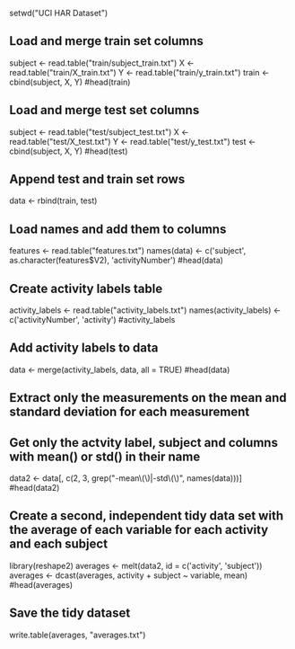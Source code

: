 setwd("UCI HAR Dataset")

## Load and merge train set columns
subject <- read.table("train/subject_train.txt")
X <- read.table("train/X_train.txt")
Y <- read.table("train/y_train.txt")
train <- cbind(subject, X, Y)
#head(train)

## Load and merge test set columns
subject <- read.table("test/subject_test.txt")
X <- read.table("test/X_test.txt")
Y <- read.table("test/y_test.txt")
test <- cbind(subject, X, Y)
#head(test)

## Append test and train set rows
data <- rbind(train, test)


## Load names and add them to columns
features <- read.table("features.txt")
names(data) <- c('subject', as.character(features$V2), 'activityNumber')
#head(data)

## Create activity labels table
activity_labels <- read.table("activity_labels.txt")
names(activity_labels) <- c('activityNumber', 'activity')
#activity_labels

## Add activity labels to data
data <- merge(activity_labels, data, all = TRUE)
#head(data)

## Extract only the measurements on the mean and standard deviation for each measurement 
## Get only the actvity label, subject and columns with mean() or std() in their name
data2 <- data[, c(2, 3, grep("-mean\\(\\)|-std\\(\\)", names(data)))]
#head(data2)

## Create a second, independent tidy data set with the average of each variable for each activity and each subject 
library(reshape2)
averages <- melt(data2, id = c('activity', 'subject'))
averages <- dcast(averages, activity + subject ~ variable, mean)
#head(averages)

## Save the tidy dataset
write.table(averages, "averages.txt")
